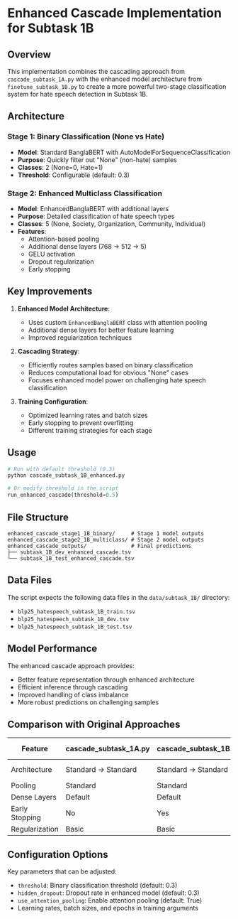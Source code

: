 # Enhanced Cascade Implementation for Subtask 1B

## Overview

This implementation combines the cascading approach from `cascade_subtask_1A.py` with the enhanced model architecture from `finetune_subtask_1B.py` to create a more powerful two-stage classification system for hate speech detection in Subtask 1B.

## Architecture

### Stage 1: Binary Classification (None vs Hate)
- **Model**: Standard BanglaBERT with AutoModelForSequenceClassification
- **Purpose**: Quickly filter out "None" (non-hate) samples
- **Classes**: 2 (None=0, Hate=1)
- **Threshold**: Configurable (default: 0.3)

### Stage 2: Enhanced Multiclass Classification
- **Model**: EnhancedBanglaBERT with additional layers
- **Purpose**: Detailed classification of hate speech types
- **Classes**: 5 (None, Society, Organization, Community, Individual)
- **Features**:
  - Attention-based pooling
  - Additional dense layers (768 → 512 → 5)
  - GELU activation
  - Dropout regularization
  - Early stopping

## Key Improvements

1. **Enhanced Model Architecture**: 
   - Uses custom `EnhancedBanglaBERT` class with attention pooling
   - Additional dense layers for better feature learning
   - Improved regularization techniques

2. **Cascading Strategy**:
   - Efficiently routes samples based on binary classification
   - Reduces computational load for obvious "None" cases
   - Focuses enhanced model power on challenging hate speech classification

3. **Training Configuration**:
   - Optimized learning rates and batch sizes
   - Early stopping to prevent overfitting
   - Different training strategies for each stage

## Usage

```python
# Run with default threshold (0.3)
python cascade_subtask_1B_enhanced.py

# Or modify threshold in the script
run_enhanced_cascade(threshold=0.5)
```

## File Structure

```
enhanced_cascade_stage1_1B_binary/     # Stage 1 model outputs
enhanced_cascade_stage2_1B_multiclass/ # Stage 2 model outputs  
enhanced_cascade_outputs/              # Final predictions
├── subtask_1B_dev_enhanced_cascade.tsv
└── subtask_1B_test_enhanced_cascade.tsv
```

## Data Files

The script expects the following data files in the `data/subtask_1B/` directory:
- `blp25_hatespeech_subtask_1B_train.tsv`
- `blp25_hatespeech_subtask_1B_dev.tsv`
- `blp25_hatespeech_subtask_1B_test.tsv`

## Model Performance

The enhanced cascade approach provides:
- Better feature representation through enhanced architecture
- Efficient inference through cascading
- Improved handling of class imbalance
- More robust predictions on challenging samples

## Comparison with Original Approaches

| Feature | cascade_subtask_1A.py | cascade_subtask_1B.py | Enhanced Cascade |
|---------|----------------------|----------------------|------------------|
| Architecture | Standard → Standard | Standard → Standard | Standard → Enhanced |
| Pooling | Standard | Standard | Attention-based |
| Dense Layers | Default | Default | 768→512→classes |
| Early Stopping | No | Yes | Yes |
| Regularization | Basic | Basic | Advanced |

## Configuration Options

Key parameters that can be adjusted:
- `threshold`: Binary classification threshold (default: 0.3)
- `hidden_dropout`: Dropout rate in enhanced model (default: 0.3)
- `use_attention_pooling`: Enable attention pooling (default: True)
- Learning rates, batch sizes, and epochs in training arguments
